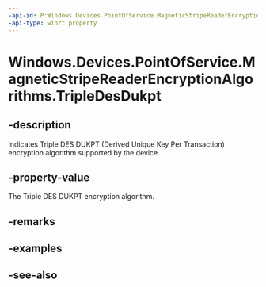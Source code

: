 ```yaml
---
-api-id: P:Windows.Devices.PointOfService.MagneticStripeReaderEncryptionAlgorithms.TripleDesDukpt
-api-type: winrt property
---
```


<!-- Property syntax
public uint TripleDesDukpt { get; }
-->

# Windows.Devices.PointOfService.MagneticStripeReaderEncryptionAlgorithms.TripleDesDukpt

## -description
Indicates Triple DES DUKPT (Derived Unique Key Per Transaction) encryption algorithm supported by the device.

## -property-value
The Triple DES DUKPT encryption algorithm.

## -remarks

## -examples

## -see-also
